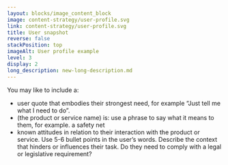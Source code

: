 ```yaml
---
layout: blocks/image_content_block
image: content-strategy/user-profile.svg
link: content-strategy/user-profile.svg
title: User snapshot
reverse: false
stackPosition: top
imageAlt: User profile example
level: 3
display: 2
long_description: new-long-description.md
---
```


You may like to include a:

  * user quote that embodies their strongest need, for example “Just tell me what I need to do”.
  * (the product or service name) is:  use a phrase to say what it means to them, for example. a safety net
  * known attitudes in relation to their interaction with the product or service. Use 5-6 bullet points in the user’s words. Describe the context that hinders or influences their task. Do they need to comply with a legal or legislative requirement? 
